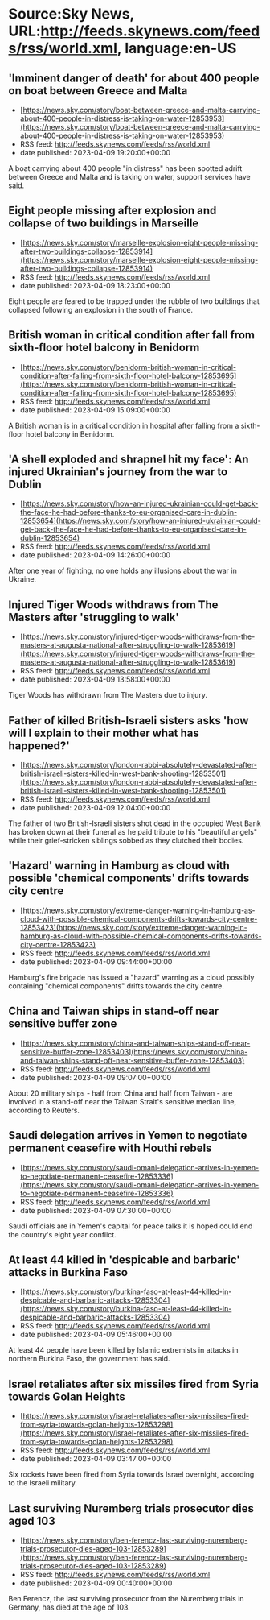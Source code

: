 # Source:Sky News, URL:http://feeds.skynews.com/feeds/rss/world.xml, language:en-US

## 'Imminent danger of death' for about 400 people on boat between Greece and Malta
 - [https://news.sky.com/story/boat-between-greece-and-malta-carrying-about-400-people-in-distress-is-taking-on-water-12853953](https://news.sky.com/story/boat-between-greece-and-malta-carrying-about-400-people-in-distress-is-taking-on-water-12853953)
 - RSS feed: http://feeds.skynews.com/feeds/rss/world.xml
 - date published: 2023-04-09 19:20:00+00:00

A boat carrying about 400 people "in distress" has been spotted adrift between Greece and Malta and is taking on water, support services have said.

## Eight people missing after explosion and collapse of two buildings in Marseille
 - [https://news.sky.com/story/marseille-explosion-eight-people-missing-after-two-buildings-collapse-12853914](https://news.sky.com/story/marseille-explosion-eight-people-missing-after-two-buildings-collapse-12853914)
 - RSS feed: http://feeds.skynews.com/feeds/rss/world.xml
 - date published: 2023-04-09 18:23:00+00:00

Eight people are feared to be trapped under the rubble of two buildings that collapsed following an explosion in the south of France.

## British woman in critical condition after fall from sixth-floor hotel balcony in Benidorm
 - [https://news.sky.com/story/benidorm-british-woman-in-critical-condition-after-falling-from-sixth-floor-hotel-balcony-12853695](https://news.sky.com/story/benidorm-british-woman-in-critical-condition-after-falling-from-sixth-floor-hotel-balcony-12853695)
 - RSS feed: http://feeds.skynews.com/feeds/rss/world.xml
 - date published: 2023-04-09 15:09:00+00:00

A British woman is in a critical condition in hospital after falling from a sixth-floor hotel balcony in Benidorm.

## 'A shell exploded and shrapnel hit my face': An injured Ukrainian's journey from the war to Dublin
 - [https://news.sky.com/story/how-an-injured-ukrainian-could-get-back-the-face-he-had-before-thanks-to-eu-organised-care-in-dublin-12853654](https://news.sky.com/story/how-an-injured-ukrainian-could-get-back-the-face-he-had-before-thanks-to-eu-organised-care-in-dublin-12853654)
 - RSS feed: http://feeds.skynews.com/feeds/rss/world.xml
 - date published: 2023-04-09 14:26:00+00:00

After one year of fighting, no one holds any illusions about the war in Ukraine.

## Injured Tiger Woods withdraws from The Masters after 'struggling to walk'
 - [https://news.sky.com/story/injured-tiger-woods-withdraws-from-the-masters-at-augusta-national-after-struggling-to-walk-12853619](https://news.sky.com/story/injured-tiger-woods-withdraws-from-the-masters-at-augusta-national-after-struggling-to-walk-12853619)
 - RSS feed: http://feeds.skynews.com/feeds/rss/world.xml
 - date published: 2023-04-09 13:58:00+00:00

Tiger Woods has withdrawn from The Masters due to injury.

## Father of killed British-Israeli sisters asks 'how will I explain to their mother what has happened?'
 - [https://news.sky.com/story/london-rabbi-absolutely-devastated-after-british-israeli-sisters-killed-in-west-bank-shooting-12853501](https://news.sky.com/story/london-rabbi-absolutely-devastated-after-british-israeli-sisters-killed-in-west-bank-shooting-12853501)
 - RSS feed: http://feeds.skynews.com/feeds/rss/world.xml
 - date published: 2023-04-09 12:04:00+00:00

The father of two&#160;British-Israeli sisters shot dead in the occupied West Bank has broken down at their funeral as he paid tribute to his "beautiful angels" while their grief-stricken siblings sobbed as they clutched their bodies.

## 'Hazard' warning in Hamburg as cloud with possible 'chemical components' drifts towards city centre
 - [https://news.sky.com/story/extreme-danger-warning-in-hamburg-as-cloud-with-possible-chemical-components-drifts-towards-city-centre-12853423](https://news.sky.com/story/extreme-danger-warning-in-hamburg-as-cloud-with-possible-chemical-components-drifts-towards-city-centre-12853423)
 - RSS feed: http://feeds.skynews.com/feeds/rss/world.xml
 - date published: 2023-04-09 09:44:00+00:00

Hamburg's fire brigade has issued a "hazard" warning as a cloud possibly containing "chemical components" drifts towards the city centre.

## China and Taiwan ships in stand-off near sensitive buffer zone
 - [https://news.sky.com/story/china-and-taiwan-ships-stand-off-near-sensitive-buffer-zone-12853403](https://news.sky.com/story/china-and-taiwan-ships-stand-off-near-sensitive-buffer-zone-12853403)
 - RSS feed: http://feeds.skynews.com/feeds/rss/world.xml
 - date published: 2023-04-09 09:07:00+00:00

About 20 military ships - half from China and half from Taiwan - are involved in a stand-off near the Taiwan Strait's sensitive median line, according to Reuters.

## Saudi delegation arrives in Yemen to negotiate permanent ceasefire with Houthi rebels
 - [https://news.sky.com/story/saudi-omani-delegation-arrives-in-yemen-to-negotiate-permanent-ceasefire-12853336](https://news.sky.com/story/saudi-omani-delegation-arrives-in-yemen-to-negotiate-permanent-ceasefire-12853336)
 - RSS feed: http://feeds.skynews.com/feeds/rss/world.xml
 - date published: 2023-04-09 07:30:00+00:00

Saudi officials are in Yemen's capital for peace talks it is hoped could end the country's eight year conflict.

## At least 44 killed in 'despicable and barbaric' attacks in Burkina Faso
 - [https://news.sky.com/story/burkina-faso-at-least-44-killed-in-despicable-and-barbaric-attacks-12853304](https://news.sky.com/story/burkina-faso-at-least-44-killed-in-despicable-and-barbaric-attacks-12853304)
 - RSS feed: http://feeds.skynews.com/feeds/rss/world.xml
 - date published: 2023-04-09 05:46:00+00:00

At least 44 people have been killed by Islamic extremists in attacks in northern Burkina Faso, the government has said.

## Israel retaliates after six missiles fired from Syria towards Golan Heights
 - [https://news.sky.com/story/israel-retaliates-after-six-missiles-fired-from-syria-towards-golan-heights-12853298](https://news.sky.com/story/israel-retaliates-after-six-missiles-fired-from-syria-towards-golan-heights-12853298)
 - RSS feed: http://feeds.skynews.com/feeds/rss/world.xml
 - date published: 2023-04-09 03:47:00+00:00

Six rockets have been fired from Syria towards Israel overnight, according to the Israeli military.

## Last surviving Nuremberg trials prosecutor dies aged 103
 - [https://news.sky.com/story/ben-ferencz-last-surviving-nuremberg-trials-prosecutor-dies-aged-103-12853289](https://news.sky.com/story/ben-ferencz-last-surviving-nuremberg-trials-prosecutor-dies-aged-103-12853289)
 - RSS feed: http://feeds.skynews.com/feeds/rss/world.xml
 - date published: 2023-04-09 00:40:00+00:00

Ben Ferencz, the last surviving prosecutor from the Nuremberg trials in Germany, has died at the age of 103.

